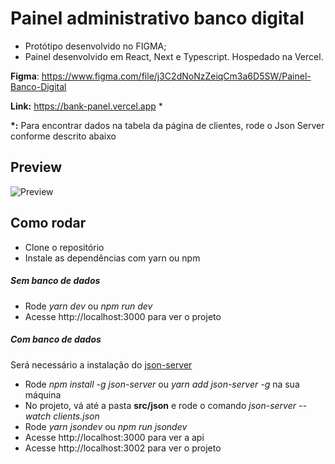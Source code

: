 # Painel administrativo banco digital

- Protótipo desenvolvido no FIGMA;
- Painel desenvolvido em React, Next e Typescript. Hospedado na Vercel.

**Figma**: https://www.figma.com/file/j3C2dNoNzZeiqCm3a6D5SW/Painel-Banco-Digital

**Link:** https://bank-panel.vercel.app \*

**\*:** Para encontrar dados na tabela da página de clientes, rode o Json Server conforme descrito abaixo

## Preview

![Preview](https://i.imgur.com/4YiftOq.jpg "Preview")

## Como rodar

- Clone o repositório
- Instale as dependências com yarn ou npm

##### Sem banco de dados

- Rode _yarn dev_ ou _npm run dev_
- Acesse http://localhost:3000 para ver o projeto

##### Com banco de dados

Será necessário a instalação do [json-server](https://www.npmjs.com/package/json-server "json-server")

- Rode _npm install -g json-server_ ou _yarn add json-server -g_ na sua máquina
- No projeto, vá até a pasta **src/json** e rode o comando _json-server --watch clients.json_
- Rode _yarn jsondev_ ou _npm run jsondev_
- Acesse http://localhost:3000 para ver a api
- Acesse http://localhost:3002 para ver o projeto
